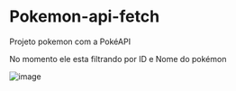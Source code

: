 # Pokemon-api-fetch
Projeto pokemon com a PokéAPI

No momento ele esta filtrando por ID e Nome do pokémon

![image](https://user-images.githubusercontent.com/100698715/200429546-f46d91fc-ef9d-4a36-a636-04c148f68b91.png)
